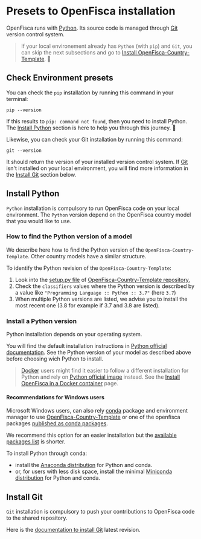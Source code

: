 # Presets to OpenFisca installation

OpenFisca runs with [Python](https://www.python.org/).
Its source code is managed through [Git](https://git-scm.com) version control system.

> If your local environement already has `Python` (with `pip`) and `Git`, you can skip the next subsections and go to [Install OpenFisca-Country-Template](./install-wheel.md#install-openfisca-country-template). 🙂

## Check Environment presets

You can check the `pip` installation by running this command in your terminal:

```shell
pip --version
```

If this results to `pip: command not found`, then you need to install Python. The [Install Python](./presets.md#install-python) section is here to help you through this journey. 🙂

Likewise, you can check your Git installation by running this command:

```shell
git --version
```

It should return the version of your installed version control system. If [Git](https://git-scm.com) isn't installed on your local environment, you will find more information in the [Install Git](./presets.md#install-git) section below.

## Install Python

`Python` installation is compulsory to run OpenFisca code on your local environment. The `Python` version depend on the OpenFisca country model that you would like to use.

### How to find the Python version of a model

We describe here how to find the Python version of the `OpenFisca-Country-Template`. Other country models have a similar structure.

To identify the Python revision of the `OpenFisca-Country-Template`:
1. Look into the [setup.py file](https://github.com/openfisca/country-template/blob/master/setup.py) of [OpenFisca-Country-Template repository](https://github.com/openfisca/country-template),
2. Check the `classifiers` values where the Python version is described by a value like `"Programming Language :: Python :: 3.7"` (here `3.7`)
3. When multiple Python versions are listed, we advise you to install the most recent one (3.8 for example if 3.7 and 3.8 are listed).

### Install a Python version

Python installation depends on your operating system.

You will find the default installation instructions in [Python official documentation](https://www.python.org/downloads/). See the Python version of your model as described above before choosing wich Python to install.

> [Docker](https://www.docker.com) users might find it easier to follow a different installation for Python and rely on [Python official image](https://hub.docker.com/_/python) instead. See the [Install OpenFisca in a Docker container](./install-with-docker.md) page.

#### Recommendations for Windows users

Microsoft Windows users, can also rely [conda](https://docs.conda.io/en/latest/) package and environment manager to use [OpenFisca-Country-Template](https://anaconda.org/search?q=openfisca-country-template) or one of the openfisca packages [published as conda packages](https://anaconda.org/search?q=openfisca).
  
We recommend this option for an easier installation but the [available packages list](https://anaconda.org/search?q=openfisca) is shorter.  
  
To install Python through conda: 
* install the [Anaconda distribution](https://anaconda.org) for Python and conda.
* or, for users with less disk space, install the minimal [Miniconda distribution](https://docs.conda.io/en/latest/miniconda.html) for Python and conda.

## Install Git

`Git` installation is compulsory to push your contributions to OpenFisca code to the shared repository.

Here is the [documentation to install Git](https://git-scm.com/downloads) latest revision.
